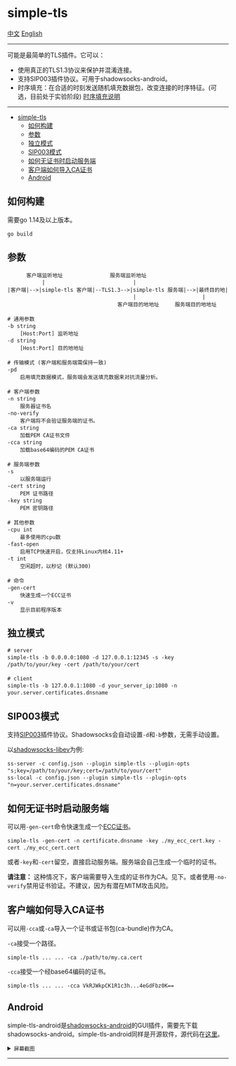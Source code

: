 # simple-tls

[中文](README_zh.md) [English](README.md)

---

可能是最简单的TLS插件。它可以：

- 使用真正的TLS1.3协议来保护并混淆连接。
- 支持SIP003插件协议。可用于shadowsocks-android。
- 时序填充：在合适的时刻发送随机填充数据包，改变连接的时序特征。(可选，目前处于实验阶段) [时序填充说明](https://github.com/IrineSistiana/simple-tls/wiki/%E6%97%B6%E5%BA%8F%E5%A1%AB%E5%85%85(pd)%E6%A8%A1%E5%BC%8F)

---

- [simple-tls](#simple-tls)
  - [如何构建](#如何构建)
  - [参数](#参数)
  - [独立模式](#独立模式)
  - [SIP003模式](#sip003模式)
  - [如何无证书时启动服务端](#如何无证书时启动服务端)
  - [客户端如何导入CA证书](#客户端如何导入ca证书)
  - [Android](#android)

## 如何构建

需要go 1.14及以上版本。

    go build

## 参数

          客户端监听地址               服务端监听地址
               |                            |
    |客户端|-->|simple-tls 客户端|--TLS1.3-->|simple-tls 服务端|-->|最终目的地|
                                            |                     |   
                                       客户端目的地地址     服务端目的地地址  

    # 通用参数
    -b string
        [Host:Port] 监听地址
    -d string
        [Host:Port] 目的地地址

    # 传输模式 (客户端和服务端需保持一致)
    -pd
        启用填充数据模式，服务端会发送填充数据来对抗流量分析。

    # 客户端参数
    -n string
        服务器证书名
    -no-verify
        客户端将不会验证服务端的证书。
    -ca string
        加载PEM CA证书文件
    -cca string
        加载base64编码的PEM CA证书

    # 服务端参数
    -s    
        以服务端运行
    -cert string
        PEM 证书路径
    -key string
        PEM 密钥路径

    # 其他参数
    -cpu int
        最多使用的cpu数
    -fast-open
        启用TCP快速开启，仅支持Linux内核4.11+
    -t int
        空闲超时，以秒记 (默认300)

    # 命令
    -gen-cert
        快速生成一个ECC证书
    -v
        显示目前程序版本

## 独立模式

    # server
    simple-tls -b 0.0.0.0:1080 -d 127.0.0.1:12345 -s -key /path/to/your/key -cert /path/to/your/cert

    # client
    simple-tls -b 127.0.0.1:1080 -d your_server_ip:1080 -n your.server.certificates.dnsname

## SIP003模式

支持[SIP003](https://shadowsocks.org/en/wiki/Plugin.html)插件协议。Shadowsocks会自动设置`-d`和`-b`参数，无需手动设置。

以[shadowsocks-libev](https://github.com/shadowsocks/shadowsocks-libev)为例:

    ss-server -c config.json --plugin simple-tls --plugin-opts "s;key=/path/to/your/key;cert=/path/to/your/cert"
    ss-local -c config.json --plugin simple-tls --plugin-opts "n=your.server.certificates.dnsname"

## 如何无证书时启动服务端

可以用`-gen-cert`命令快速生成一个[ECC证书](https://zhuanlan.zhihu.com/p/57710573)。

    simple-tls -gen-cert -n certificate.dnsname -key ./my_ecc_cert.key -cert ./my_ecc_cert.cert

或者`-key`和`-cert`留空，直接启动服务端。服务端会自己生成一个临时的证书。

**请注意：** 这种情况下，客户端需要导入生成的证书作为CA。见下。或者使用`-no-verify`禁用证书验证。不建议，因为有潜在MITM攻击风险。

## 客户端如何导入CA证书

可以用`-cca`或`-ca`导入一个证书或证书包(ca-bundle)作为CA。

`-ca`接受一个路径。

    simple-tls ... ... -ca ./path/to/my.ca.cert

`-cca`接受一个经base64编码的证书。

    simple-tls ... ... -cca VkRJWkpCK1R1c3h...4eGdFbz0K==

## Android

simple-tls-android是[shadowsocks-android](https://github.com/shadowsocks/shadowsocks-android)的GUI插件，需要先下载shadowsocks-android。simple-tls-android同样是开源软件，源代码在[这里](https://github.com/IrineSistiana/simple-tls-android)。

<details><summary><code>屏幕截图</code></summary>

<br>

![截屏](/assets/simple-tls-android-screenshot.jpg)

</details>

---
